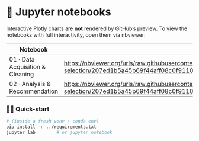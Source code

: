 # 📔 Jupyter notebooks

Interactive Plotly charts are **not** rendered by GitHub’s preview.
To view the notebooks with full interactivity, open them via nbviewer:

| Notebook | Direct view |
|----------|-------------|
| 01 · Data Acquisition & Cleaning | <https://nbviewer.org/urls/raw.githubusercontent.com/arifpazhwak/gigapower-ev-battery-site-selection/207ed1b5a45b69f44aff08c0f91100973da0729b/notebooks/01_Data_Acquisition_and_Cleaning.ipynb> |
| 02 · Analysis & Recommendation  | <https://nbviewer.org/urls/raw.githubusercontent.com/arifpazhwak/gigapower-ev-battery-site-selection/207ed1b5a45b69f44aff08c0f91100973da0729b/notebooks/02_Analysis_and_Recommendation.ipynb> |

### 🏃‍♂️ Quick-start

```bash
# (inside a fresh venv / conda env)
pip install -r ../requirements.txt
jupyter lab        # or jupyter notebook
